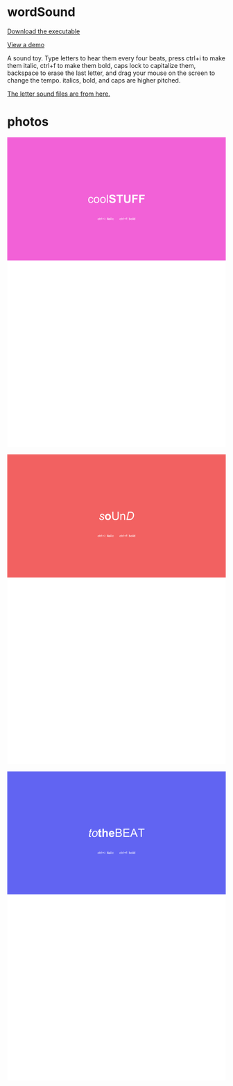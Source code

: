# wordSound

[Download the executable](https://drive.google.com/file/d/1lLwn35caCUoqEOtGblJvK2yLA9otU7zJ/view?usp=sharing)

[View a demo](https://drive.google.com/file/d/1z8zHdtsN5Go7zjuPteJj6ASSzUPN8RCL/view?usp=sharing)

A sound toy. Type letters to hear them every four beats, press ctrl+i to make them italic, ctrl+f to make them bold, caps lock to capitalize them, backspace to erase the last letter, and drag your mouse on the screen to change the tempo. italics, bold, and caps are higher pitched.

[The letter sound files are from here.](https://evolution.voxeo.com/library/audio/prompts/alphabet/index.jsp)

# photos


![](screenshot1.png)

![](screenshot2.png)

![](screenshot3.png)
